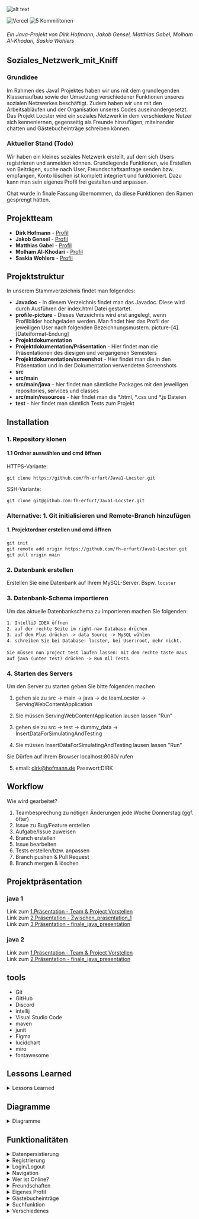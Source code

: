 ![alt text]( https://cdn.discordapp.com/attachments/783318437384552521/793117042214567946/locsterw3_2.png "Logo Title Text 1")

![Vercel](https://vercelbadge.vercel.app/api/Vogeslu/webaufbau-twanimal)
![5 Kommilitonen](https://img.shields.io/badge/Kommilitonen-5-yellow)

###### Ein Java-Projekt von Dirk Hofmann, Jakob Gensel, Matthias Gabel, Molham Al-Khodari, Saskia Wohlers

## Soziales_Netzwerk_mit_Kniff

### Grundidee

Im Rahmen des Java1 Projektes haben wir uns mit dem grundlegenden Klassenaufbau sowie der Umsetzung verschiedener Funktionen unseres sozialen Netzwerkes beschäftigt. Zudem haben wir uns mit den Arbeitsabläufen und der Organisation unseres Codes auseinandergesetzt. <br>
Das Projekt Locster wird ein soziales Netzwerk in dem verschiedene Nutzer sich kennenlernen, gegenseitig als Freunde hinzufügen, miteinander chatten und Gästebucheinträge schreiben können. 

### Aktueller Stand (Todo)

Wir haben ein kleines soziales Netzwerk erstellt, auf dem sich Users registrieren und anmelden können.
Grundlegende Funktionen, wie Erstellen von Beiträgen, suche nach User, Freundschaftsanfrage senden bzw. empfangen, Konto löschen ist komplett integriert und funktioniert.
Dazu kann man sein eigenes Profil frei gestalten und anpassen.

Chat wurde in finale Fassung übernommen, da diese Funktionen den Ramen gesprengt hätten.



## Projektteam

* **Dirk Hofmann** - [Profil](https://github.com/Munchkin129)
* **Jakob Gensel** - [Profil](https://github.com/bro-scientist)
* **Matthias Gabel** - [Profil](https://github.com/f0rkster)
* **Molham Al-Khodari** - [Profil](https://github.com/Molham321)
* **Saskia Wohlers** - [Profil](https://github.com/schnoernja)

## Projektstruktur
In unserem Stammverzeichnis findet man folgendes:
* **Javadoc** - 
    In diesem Verzeichnis findet man das Javadoc. Diese wird durch Ausführen der index.html Datei gestartet.
* **profile-picture** - 
    Dieses Verzeichnis wird erst angelegt, wenn Profilbilder hochgeladen werden.
    Man findet hier das Profil der jeweiligen User nach folgenden Bezeichnungsmustern.
    picture-[4].[Dateiformat-Endung]
* **Projektdokumentation**
* **Projektdokumentation/Präsentation** - 
    Hier findet man die Präsentationen des diesigen und vergangenen Semesters
* **Projektdokumentation/screenshot** - 
    Hier findet man die in den Präsentation und in der Dokumentation verwendeten Screenshots
* **src**
* **src/main**
* **src/main/java** - 
    hier findet man sämtliche Packages mit den jeweiligen repositories, services und classes
* **src/main/resources** - 
    hier findet man die *.html, *.css und *.js Dateien
* **test** -
    hier findet man sämtlich Tests zum Projekt

## Installation

### 1. Repository klonen

#### 1.1 Ordner auswählen und cmd öffnen
HTTPS-Variante: 

```
git clone https://github.com/fh-erfurt/Java1-Locster.git
```

SSH-Variante: 

```
git clone git@github.com:fh-erfurt/Java1-Locster.git
```

### Alternative: 1. Git initialisieren und Remote-Branch hinzufügen

#### 1. Projektordner erstellen und cmd öffnen

```
git init
git remote add origin https://github.com/fh-erfurt/Java1-Locster.git
git pull origin main
```

### 2. Datenbank erstellen

Erstellen Sie eine Datenbank auf Ihrem MySQL-Server. Bspw. ``locster``

### 3. Datenbank-Schema importieren

Um das aktuelle Datenbankschema zu importieren machen Sie folgenden:

```
1. IntelliJ IDEA öffnen
2. auf der rechte Seite im right-nav Database drüchen
3. auf dem Plus drücken -> data Source -> MySQL wählen
4. schreiben Sie bei Database: locster, bei User:root, mehr nicht. 

Sie müssen nun project test laufen lassen: mit dem rechte taste maus auf java (unter test) drücken -> Run All Tests
```

### 4. Starten des Servers

Um den Server zu starten geben Sie bitte folgenden machen

1. gehen sie zu src -> main -> java -> de.teamLocster -> ServingWebContentApplication
2. Sie müssen ServingWebContentApplication lausen lassen "Run"

3. gehen sie zu src -> test -> dummy_data -> InsertDataForSimulatingAndTesting
4. Sie müssen InsertDataForSimulatingAndTesting lausen lassen "Run"

Sie Dürfen auf ihrem Browser localhost:8080/ rufen 

5. email: dirk@hofmann.de	Passwort:DIRK
	
## Workflow

Wie wird gearbeitet?

1. Teambesprechung zu nötigen Änderungen jede Woche Donnerstag (ggf. öfter)
2. Issue zu Bug/Feature erstellen
3. Aufgabe/Issue zuweisen
4. Branch erstellen
5. Issue bearbeiten
6. Tests erstellen/bzw. anpassen
7. Branch pushen & Pull Request
8. Branch mergen & löschen

## Projektpräsentation

### java 1

Link zum [1.Präsentation - Team & Project Vorstellen](https://github.com/fh-erfurt/Java1-Locster/blob/main/Projektdokumentation/Pr%C3%A4sentation/JAVA1/Team%20%26%20Project%20Vorstellen.pdf)<br>
Link zum [2.Präsentation - Zwischen_prasentation_1](https://github.com/fh-erfurt/Java1-Locster/blob/main/Projektdokumentation/Pr%C3%A4sentation/JAVA1/Zwischen_prasentation_1.pdf)<br>
Link zum [3.Präsentation - finale_java_presentation](https://github.com/fh-erfurt/Java1-Locster/blob/main/Projektdokumentation/Pr%C3%A4sentation/JAVA1/finale_java_presentation1.pdf)<br>

### java 2

Link zum [1.Präsentation - Team & Project Vorstellen](https://github.com/fh-erfurt/Java1-Locster/blob/main/Projektdokumentation/Pr%C3%A4sentation/JAVA2/1.Pr%C3%A4sentation%20Java2.pdf)<br>
Link zum [2.Präsentation - finale_java_presentation](https://github.com/fh-erfurt/Java1-Locster/blob/main/Projektdokumentation/Pr%C3%A4sentation/JAVA2/2.Pr%C3%A4sentation%20Java2.pdf)<br>

## tools
	
* Git
* GitHub
* Discord
* intellij
* Visual Studio Code
* maven
* junit
* Figma
* lucidchart
* miro
* fontawesome

## Lessons Learned

<details>

<summary>Lessons Learned</summary>
	


* **Feste Aufgabenverteilung:** ohne feste Aufgabenverteilung wurden so manche Sachen doppelt gemacht oder gar nicht. Es ist essenziell jede Aufgabe einer Person zuzuordnen, damit auch jeder was zu tun hat und das Projekt vorangeht. Außerdem wird so verhindert, dass man unnötige Funktionen o.Ä. schreibt, welche eigentlich gar nicht gebraucht werden.

* **Objektstruktur ohne Anwendung:** der Umfang und die konkrete Umsetzung eines Projektes ist schwer vorstellbar und sehr abstrakt ohne Bezug zur Anwendung. Gerade dadurch, dass wir vom Modul Java 1 diesbezüglich etwas eingeschränkt wurden (keine Datenbank; für unsere Anwendung leider der Grundpfeiler).

* **Umgang mit Github:** nie vergessen eine eigene Branch anzulegen, Commits sind geil und es wäre vom Vorteil nicht nur einmal die Woche eine Pull-Request zu starten.

* **Testen ist geil:** testen ist einfach geil.

* **Grundlagen Java:** natürlich die größte Lessons Learned in diesem Projekt!

* **Projektstrukturierung und Zeitplanung:** Eine gute Projektstrukturierung und Zeitplanung ist notwendig um das Projekt voranzubringen. Ohne feste Struktur in der Vorgehensweise macht jeder einfach irgendwas und nichts funktioniert wirklich miteinander. Auch ist Kommunikation zwischen den Teammitgliedern hierbei ein wichtiger Schlüssel zum Erfolg.

* **Kleinigkeiten sind keine Kleinigkeiten:** Kleinigkeiten benötigen fast IMMER mehr Zeit als "mal eben kurz..". Deshalb sollte man diese "Kleinigkeiten" (z.B. Aktualisierung des Klassendiagrammes, Namens-Änderung von Variablen oder Funktionen, etc) am besten sofort erledigen!

</details>

## Diagramme

<details>
	
<summary>Diagramme</summary><br>
	
## Klassendiagramm <br>
	
Das Klassendiagramm enthält die logische Struktur der Klassen und unterteilt diese in farblich gekennzeichnete Packages.
	
![Klassendiagramm](https://github.com/fh-erfurt/Java1-Locster/blob/main/Projektdokumentation/screenshot/KlassendiagrammJava2.png) <br>

Jedes Klasse in einem Package hat ein Repository das mit der Datenbank kommuniziert, einen Service indem sich die Logik befindet und ein Controller der die Anfragen entgegen nimmt.

<details>
<summary>Chat Package</summary><br>

Die Klasse **Chat**  enthält die Informationen welche User in einem Chat sind. Die Klasse **Message** bewahrt die Informationen über den Verfasser der Nachricht, den Inhalt dieser, sowie die Uhrzeit wann sie abgeschickt worden ist.
Die Funktionalität wurde in diesem Projekt nicht umgesetzt.

</details>

<details>
<summary>Action Package</summary><br>
	
Die Klasse **Action** ist der Mittelpunkt. Hier werden verschiedene Aktionen des Users durch das Enum ActionType aufgelistet, z.B. *VISIT*, *FRIEND_REQUEST*, *FRIEND_ACKNOWLEDGEMENT* und *BLOCK*.
Mittels der FRIEND-Aktionen werden Freundschaften realisiert.
Die Aktionen sind leicht erweiterbar.

</details>

<details>
<summary>Guestbook Package</summary><br>

Die Klasse **GuestbookEntry**  enthält den Speicherort für die Einträge im Gästebuch. Die Klasse bewahrt die Informationen über den Verfasser und Empfänger des Eintrages, den Inhalt, sowie die Uhrzeit wann der Eintrag bearbeitet worden ist.

</details>

<details>
<summary>User Package</summary><br>
	
Über unseren **User** werden alle User abgespeichert. Hier werden alle relevanten Userdaten gespeichert.
Über *registerUser* im **UserService** werden neue User angelegt. 
	
</details>

## Codestyle

1. Sprache<br>
<br>
<ul>
<li>Code und Kommentare werden in Englisch verfasst.</li>
</ul>
<br>
2. Klassen<br>
<br>
<ul>
	<li>Klassenname sowie Dateiname werden in <strong>UpperCamelCase</strong> geschrieben</li>
<li>Beispiel: ClassName.java</li>

3. Methoden<br>
<br>
<ul>
	<li>Methodennamen werden in <strong>lowerCamelCase</strong> geschrieben</li>
<li>Beispiel: methodName</li>
</ul>

 
<br>
4. Variablen<br>
<br>
<ul>
	<li>Variablen werden in <strong>lowerCamelCase</strong> geschrieben</li>
<li>Beispiel: variablenName</li>
	<li>Der Gültigkeitsbereich der Variablen wird standartgemäß als <strong>private</strong> deklariert.<br>
		Innerhalb der Klasse wird auf die Variablen mit <strong>this.</strong> zugegriffen.<br>
		Außerhalb der Klasse wird dann folglich mit <strong>Settern & Gettern</strong> auf die Variablen zugegriffen.<br>
		Anhand der <strong>Settern & Gettern</strong> erkennt man somit auch die Zugriffsrechte.<br>
Mit einem triftigen Grund kann von der Regelung abgewichen werden.</li>
</ul>
<br>

<ul>
	<li>Methoden und Klassen werden über den Bezeichner kommentiert und wie folgt initiiert</li>
 </ul>
<br>

    Allgemeines Beispiel
    /**
     *Comment
     * @param argument explanation what the argument do
     * @return explanation what the method do
     */
     
    Konkretes Beispiel
    /**
     * Marks a messsage as read by the reading user and returns the message text.
     * @param reader user, who is reading the message
     * @return the text the message contains
     */
     
<br>
die IDE IntelliJ sollte hier den Anwender unterstützen.
<br>
5. Tests<br>
<br>
<ul>
	<li>Test-Klassen werden in der Ordnerstrukter unter <strong>src/test...</strong> angelegt.</li>
	<li>Test sowie Dateiname werden in <strong>UpperCamelCase</strong> geschrieben und enden mit dem Suffix "Test"</li>
<li>Beispiel: ClassNameTest.java</li>
	<li>Die Tests sollen einen aussagekräftigen Bezeichner erhalten und sind wie folgt aufgebaut</li>
</ul>
<br>
 
    @Test
    void exact_explanation_what_the_test_should_do()
    {
        // Given
	int example1 = 0;
	// When
	int result = example1.succ();
	// Then
	assertEquals(1, result);
    }

<br>
6. Enum<br>
<br>
<ul>
	<li>Enums werden in <strong>UpperCamelCase</strong> geschrieben</li>
</ul>
	
</details>
	
## Funktionalitäten

<details>
<summary>Datenpersistierung</summary>
	
## Datenpersistierung
	
Um die Daten zu sichern existiert eine Datenbankanbindung.
</details>
	
<details>
<summary>Registrierung</summary>
	
## Registrierung
	
Um Locster nutzen zu können, muss man sich vorher registrieren.
	
![SignUp](https://github.com/fh-erfurt/Java1-Locster/blob/main/Projektdokumentation/screenshot/SignUp.png)
	
Man gibt folgendes an:
* Name und Vorname
* Alter
* Geschlecht
* E-Mail
* Passwort
	
Das Passwort muss aus mindestens acht Zeichen, davon ein Großbuchstabe, ein Kleinbuchstabe, eine Zahl und einem Sonderzeichen bestehen. 
Zur Übersicht gibt es im Browser bereits ein Feedback, was noch beim Passwort fehlt. 

</details>

<details>
<summary>Login/Logout</summary>
	
## Login/Logout
	
Hat man bereits einen Account, kann man sich nun einloggen. Oben rechts gibt es einen Verweis auf die Registrierung.
	
![LogIn](https://github.com/fh-erfurt/Java1-Locster/blob/main/Projektdokumentation/screenshot/LogIn.png)
	
Eingeloggt kann man sich jederzeit wieder ausloggen.
</details>
	
<details>
<summary>Navigation</summary>
	
## Navigation
	
Oben in der Navigationsleiste kann man leicht wechseln zwischen:
* Chat
* Wer ist Online?
* Freundschaften
* eigenem Profil
* Einstellungen
* Logout
	
</details>

<details>
<summary>Wer ist Online?</summary>
	
## Wer ist Online?
	
![Wer ist Online](https://github.com/fh-erfurt/Java1-Locster/blob/main/Projektdokumentation/screenshot/Who_Is_Online.png)
	
Hier sieht man alle Nutzer aufgelistet, die gerade online sind.
Es sind ein paar Information zu jedem Nutzer aufgelistet.
Von hier aus kann man auf die verschiedenen Profile der Nutzer gelangen.
</details>	

<details>
<summary>Freundschaften</summary>
	
## Freundschaften
	
![Freunde](https://github.com/fh-erfurt/Java1-Locster/blob/main/Projektdokumentation/screenshot/Freunde.png)
	
Auf dieser Seite sieht man alle eingegangenen Freundschaftsanfragen und alle bestätigten Freundschaften.
Hier kann man erhaltene Freundschaftsanfragen annehmen oder ablehnen.
Bestätigte Freunde kann man besuchen und entfernen.
Um einer anderen Person eine Freundschaftsanfrage zu stellen, muss man auf das Profil der Person gelangen. Nur dort kann man eine Anfrage stellen.

</details>	
	
<details>
<summary>Eigenes Profil</summary>
	
## Profilansicht
	
![Mein Profil](https://github.com/fh-erfurt/Java1-Locster/blob/main/Projektdokumentation/screenshot/Mein_Profil.png)
	
Im ersten Abschnitt sind die persönliches Informationen zu sehen, wie Name oder Geburtstag.
Der zweite Abscnhitt ist der ist der persönliche Profiltext, der dort auch gleich bearbeitet werden kann.
Danach kommen Gäastebucheinträge von Personen, die dein Profil besucht haben.
Am Schluss und nur für einen selbst sichtbar sind die eigen verfassten Gästebucheinträge.
	
## Profilverwaltung
	
![Einstellungen](https://github.com/fh-erfurt/Java1-Locster/blob/main/Projektdokumentation/screenshot/Settings.png)	
	
Man gelangt hier hin entweder über das Stift-Icon im ersten Abschnitt oder über Einstellungen.
Hier kann man seine persönlichen Daten ändern, einen Status einstellen, seinen online Status ändern, sein Passwort ändern und ein Profilbild hochladen.
Ganz unten lässt sich das Profil aich löschen.

</details>

<details>
<summary>Gästebucheinträge</summary>
	
## Gästebucheinträge

Wenn man das Profil einer anderen Person besucht, kann man dort einen netten Eintrag hinterlassen.
	
![Anderes Profil](https://github.com/fh-erfurt/Java1-Locster/blob/main/Projektdokumentation/screenshot/Anderes_Profil.png)	

</details>

<details>
<summary>Suchfunktion</summary>
	
## Suchfunktion
	
Bei der Suche werden alle Personennamen und Ort durchgegangen.
</details>
	
<details>
<summary>Verschiedenes</summary>
	
## Verschiedenes
	
Es existiert eine Chatseite, jedoch ohne Funktionalität.
Das Impressum, eine Datenschutzerklärung und eine 404-Seite snd ebfalls vorhanden.
	
</details>
